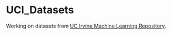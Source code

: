 # UCI_Datasets
Working on datasets from [UC Irvine Machine Learning Repository](https://archive.ics.uci.edu/ml/index.php).
